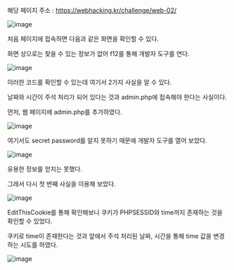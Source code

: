 해당 페이지 주소 : https://webhacking.kr/challenge/web-02/

![image](https://user-images.githubusercontent.com/120306359/216117852-66f7cbc4-4496-45ba-b27b-73604c99d464.png)

처음 페이지에 접속하면 다음과 같은 화면을 확인할 수 있다.

화면 상으로는 찾을 수 있는 정보가 없어 f12를 통해 개발자 도구를 연다.

![image](https://user-images.githubusercontent.com/120306359/216122649-58c410e3-ad91-4b74-8655-32e7e84f520c.png)

이러한 코드를 확인할 수 있는데 여기서 2가지 사실을 알 수 있다.

날짜와 시간이 주석 처리가 되어 있다는 것과 admin.php에 접속해야 한다는 사실이다.

먼저, 웹 페이지에 admin.php를 추가하였다.

![image](https://user-images.githubusercontent.com/120306359/216123234-22fef68a-898e-49c6-81cb-3835da221096.png)

여기서도 secret password를 알지 못하기 때문에 개발자 도구를 열어 보았다.

![image](https://user-images.githubusercontent.com/120306359/216123585-0a591014-3a27-4427-9f1d-d554d69f091c.png)

유용한 정보를 얻지는 못했다.

그래서 다시 첫 번째 사실을 이용해 보았다.

![image](https://user-images.githubusercontent.com/120306359/216126995-ee6561d2-be2e-4e10-9d82-ee8d035cfed3.png)

EditThisCookie를 통해 확인해보니 쿠키가 PHPSESSID와 time까지 존재하는 것을 확인할 수 있었다.

쿠키로 time이 존재한다는 것과 앞에서 주석 처리된 날짜, 시간을 통해 time 값을 변경하는 시도를 하였다.

![image](https://user-images.githubusercontent.com/120306359/216127951-6d64d9b0-bf49-4271-90a2-a25114edd7cc.png)
